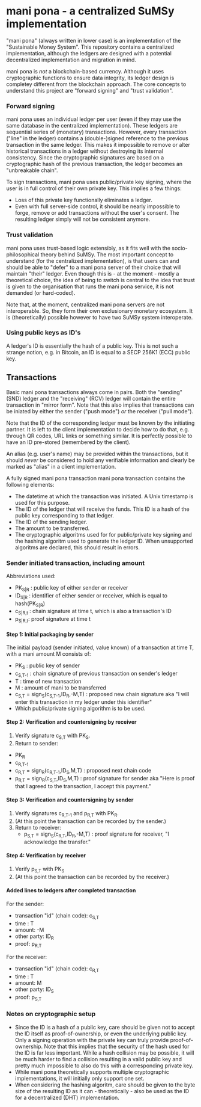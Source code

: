 # mani pona - a centralized SuMSy implementation

"mani pona" (always written in lower case) is an implementation of the "Sustainable Money System". This repository contains a centralized implementation, although the ledgers are designed with a potential decentralized implementation and migration in mind.

mani pona is _not_ a blockchain-based currency. Although it uses cryptographic functions to ensure data integrity, its ledger design is completey different from the blockchain approach. The core concepts to understand this project are "forward signing" and "trust validation".

### Forward signing

mani pona uses an individual ledger per user (even if they may use the same database in the centralized implementation). These ledgers are sequential series of (monetary) transactions. However, every transaction ("line" in the ledger) contains a (double-)signed reference to the previous transaction in the same ledger. This makes it impossible to remove or alter historical transactions in a ledger without destroying its internal consistency. Since the cryptographic signatures are based on a cryptographic hash of the previous transaction, the ledger becomes an "unbreakable chain".

To sign transactions, mani pona uses public/private key signing, where the user is in full control of their own private key. This implies a few things:
- Loss of this private key functionally eliminates a ledger.
- Even with full server-side control, it should be nearly impossible to forge, remove or add transactions without the user's consent. The resulting ledger simply will not be consistent anymore.

### Trust validation

mani pona uses trust-based logic extensibly, as it fits well with the socio-philosophical theory behind SuMSy. The most important concept to understand (for the centralized implementation), is that users can and should be able to "defer" to a mani pona server of their choice that will maintain "their" ledger. Even though this is - at the moment - mostly a theoretical choice, the idea of being to switch is central to the idea that trust is given to the organisation that runs the mani pona service, it is not demanded (or hard-coded).

Note that, at the moment, centralized mani pona servers are not interoperable. So, they form their own exclusionary monetary ecosystem. It is (theoretically) possible however to have two SuMSy system interoperate.

### Using public keys as ID's

A ledger's ID is essentially the hash of a public key. This is not such a strange notion, e.g. in Bitcoin, an ID is equal to a SECP 256K1 (ECC) public key.

## Transactions

Basic mani pona transactions always come in pairs. Both the "sending" (SND) ledger and
the "receiving" (RCV) ledger will contain the entire transaction in "mirror
form". Note that this also implies that transactions can be iniated by either
the sender ("push mode") _or_ the receiver ("pull mode").

Note that the ID of the corresponding ledger must be known by the initiating
partner. It is left to the client implementation to decide how to do that, e.g.
through QR codes, URL links or something similar. It is perfectly possible to 
have an ID pre-stored (remembered by the client).

An alias (e.g. user's name)  may be provided within the transactions, but it
should *never* be considered to hold any verifiable information and clearly be
marked as "alias" in a client implementation.

A fully signed mani pona transaction mani pona transaction contains the
following elements:
- The datetime at which the transaction was initiated. A Unix timestamp is used
  for this purpose.
- The ID of the ledger that will receive the funds. This ID is a hash
  of the public key corresponding to that ledger.
- The ID of the sending ledger.
- The amount to be transferred.
- The cryptographic algoritms used for for public/private key signing and the
  hashing algoritm used to generate the ledger ID. When unsupported algoritms
  are declared, this should result in errors.

### Sender initiated transaction, including amount

Abbreviations used:
- PK<sub>S|R</sub> : public key of either sender or receiver
- ID<sub>S|R</sub> : identifier of either sender or receiver, which is equal to hash(PK<sub>S|R</sub>)
- c<sub>S|R,t</sub> : chain signature at time t, which is also a transaction's ID
- p<sub>S|R,t</sub>: proof signature at time t

#### Step 1: Initial packaging by sender

The initial payload (sender initiated, value known) of a transaction at time T, with a mani amount M consists of:
- PK<sub>S</sub> : public key of sender
- c<sub>S,T-1</sub> : chain signature of previous transaction on sender's ledger
- T : time of new transaction
- M : amount of mani to be transferred
- c<sub>S,T</sub> = sign<sub>S</sub>(c<sub>S,T-1</sub>,ID<sub>R</sub>,-M,T) : proposed new chain signature aka "I will enter this transaction in my ledger under this identifier"
- Which public/private signing algorithm is to be used.

#### Step 2: Verification and countersigning by receiver

1. Verify signature c<sub>S,T</sub> with PK<sub>S</sub>.
2. Return to sender:
  - PK<sub>R</sub>
  - c<sub>R,T-1</sub>
  - c<sub>R,T</sub> = sign<sub>R</sub>(c<sub>R,T-1</sub>,ID<sub>S</sub>,M,T) : proposed next chain code
  - p<sub>R,T</sub> = sign<sub>R</sub>(c<sub>S,T</sub>,ID<sub>S</sub>,M,T) : proof signature for sender aka "Here is proof that I agreed to the transaction, I accept this payment."


#### Step 3: Verification and countersigning by sender

1. Verify signatures c<sub>R,T-1</sub> and p<sub>R,T</sub> with PK<sub>R</sub>.
2. (At this point the transaction can be recorded by the sender.)
3. Return to receiver:
   - p<sub>S,T</sub> = sign<sub>S</sub>(c<sub>R,T</sub>,ID<sub>R</sub>,-M,T) : proof signature for receiver, "I acknowledge the transfer."

#### Step 4: Verification by receiver

1. Verify p<sub>S,T</sub> with PK<sub>S</sub>
2. (At this point the transaction can be recorded by the receiver.)

#### Added lines to ledgers after completed transaction

For the sender:
- transaction "id" (chain code): c<sub>S,T</sub>
- time : T
- amount: -M
- other party: ID<sub>R</sub>
- proof: p<sub>R,T</sub>

For the receiver:
- transaction "id" (chain code): c<sub>R,T</sub>
- time : T
- amount: M
- other party: ID<sub>S</sub>
- proof: p<sub>S,T</sub>

### Notes on cryptographic setup

- Since the ID is a hash of a public key, care should be given not to accept the
  ID itself as proof-of-ownership, or even the underlying public key. Only a
  signing operation with the private key can truly provide proof-of-ownership.
  Note that this implies that the security of the hash used for the ID is far
  less important. While a hash collision may be possible, it will be much harder
  to find a collision resulting in a valid public key and pretty much impossible
  to also do this with a corresponding private key.
- While mani pona theoretically supports multiple cryptographic implementations,
  it will initially only support one set.
- When considering the hashing algoritm, care should be given to the byte size
  of the resulting ID as it can - theoretically - also be used as the ID for a
  decentralized (DHT) implementation.

